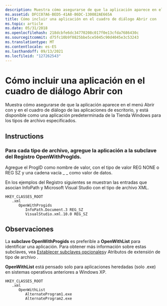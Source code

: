 ```yaml
---
description: Muestra cómo asegurarse de que la aplicación aparece en el menú Abrir con y en el cuadro de diálogo para las aplicaciones de escritorio, y está disponible como una aplicación predeterminada de Windows Store para los tipos de archivo especificados.
ms.assetid: DFCC07A6-BED5-41A8-86DC-130082AE665A
title: Cómo incluir una aplicación en el cuadro de diálogo Abrir con
ms.topic: article
ms.date: 05/31/2018
ms.openlocfilehash: 218dcbfe6dc34770208c017f0e13cfda7686430c
ms.sourcegitcommit: d75fc10b9f0825bbe5ce5045c90d4045e3c53243
ms.translationtype: MT
ms.contentlocale: es-ES
ms.lasthandoff: 09/13/2021
ms.locfileid: "127262543"
---
```

# <a name="how-to-include-an-application-in-the-open-with-dialog-box"></a>Cómo incluir una aplicación en el cuadro de diálogo Abrir con

Muestra cómo asegurarse de que  la aplicación aparece en el menú Abrir con y en el cuadro de diálogo de las aplicaciones de escritorio, y está disponible como una aplicación predeterminada de la Tienda Windows para los tipos de archivo especificados.

## <a name="instructions"></a>Instructions

### <a name="for-each-file-type-add-your-application-to-the-openwithprogids-registry-subkey"></a>Para cada tipo de archivo, agregue la aplicación a la subclave del Registro OpenWithProgIds.

Agregue el ProgID como nombre de valor, con el tipo de valor REG NONE o REG SZ y una cadena vacía \_ \_ como valor de datos.

En los ejemplos del Registro siguientes se muestran las entradas que asocian InfoPath y Microsoft Visual Studio con el tipo de archivo XML.

```
HKEY_CLASSES_ROOT
   .xml
      OpenWithProgids
         InfoPath.Document.3 REG_SZ
         VisualStudio.xml.10.0 REG_SZ
```

## <a name="remarks"></a>Observaciones

La **subclave OpenWithProgids** es preferible a **OpenWithList** para identificar una aplicación. Para obtener más información sobre estas subclaves, vea [Establecer subclaves opcionales](fa-file-types.md)y Atributos de extensión de tipo de archivo .

**OpenWithList** está pensado solo para aplicaciones heredadas (solo .exe) en sistemas operativos anteriores a Windows XP.

```
HKEY_CLASSES_ROOT
   .xml
      OpenWithList
         AlternateProgram1.exe
         AlternateProgram2.exe
```

 

 



